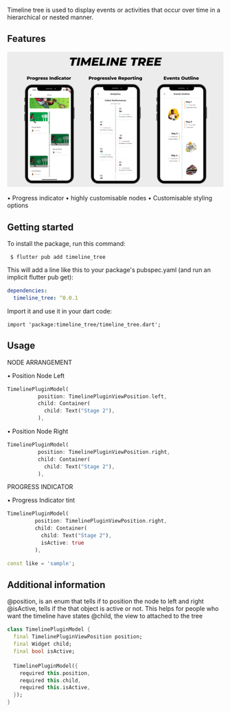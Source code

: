 <!--
This README describes the package. If you publish this package to pub.dev,
this README's contents appear on the landing page for your package.

For information about how to write a good package README, see the guide for
[writing package pages](https://dart.dev/guides/libraries/writing-package-pages).

For general information about developing packages, see the Dart guide for
[creating packages](https://dart.dev/guides/libraries/create-library-packages)
and the Flutter guide for
[developing packages and plugins](https://flutter.dev/developing-packages).
-->

Timeline tree is used to display events or activities that occur over time in a hierarchical or nested manner.


## Features

![timeline_tree](https://github.com/bright2kwame/history_timeline_feed/blob/timeline_tree_plugin/assets/timeline_tree.png)

• Progress indicator 
• highly customisable nodes 
• Customisable styling options

## Getting started

To install the package, run this command:

```
 $ flutter pub add timeline_tree

```

This will add a line like this to your package's pubspec.yaml (and run an implicit flutter pub get):

```yaml
dependencies:
  timeline_tree: ^0.0.1

```

Import it and use it in your dart code:

```
import 'package:timeline_tree/timeline_tree.dart';

```

## Usage

NODE ARRANGEMENT

• Position Node Left 
```dart
TimelinePluginModel(
          position: TimelinePluginViewPosition.left,
          child: Container(
            child: Text("Stage 2"),
          ),
```
• Position Node Right 

```dart
TimelinePluginModel(
          position: TimelinePluginViewPosition.right,
          child: Container(
            child: Text("Stage 2"),
          ),
```


PROGRESS INDICATOR 

• Progress Indicator tint

 ```dart
TimelinePluginModel(
          position: TimelinePluginViewPosition.right,
          child: Container(
            child: Text("Stage 2"),
            isActive: true
          ),
```

```dart
const like = 'sample';
```

## Additional information


@position, is an enum that tells if to position the node to left and right
@isActive, tells if the that object is active or not. This helps for people who want the timeline have states
@child, the view to attached to the tree

```dart
class TimelinePluginModel {
  final TimelinePluginViewPosition position;
  final Widget child;
  final bool isActive;

  TimelinePluginModel({
    required this.position,
    required this.child,
    required this.isActive,
  });
}
```
